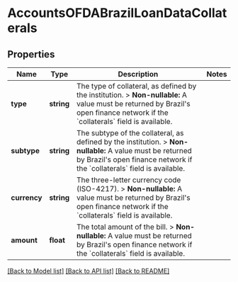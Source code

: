 # AccountsOFDABrazilLoanDataCollaterals

## Properties
Name | Type | Description | Notes
------------ | ------------- | ------------- | -------------
**type** | **string** | The type of collateral, as defined by the institution.  &gt; **Non-nullable:** A value must be returned by Brazil&#x27;s open finance network if the &#x60;collaterals&#x60; field is available. | 
**subtype** | **string** | The subtype of the collateral, as defined by the institution.  &gt; **Non-nullable:** A value must be returned by Brazil&#x27;s open finance network if the &#x60;collaterals&#x60; field is available. | 
**currency** | **string** | The three-letter currency code (ISO-4217).  &gt; **Non-nullable:** A value must be returned by Brazil&#x27;s open finance network if the &#x60;collaterals&#x60; field is available. | 
**amount** | **float** | The total amount of the bill.  &gt; **Non-nullable:** A value must be returned by Brazil&#x27;s open finance network if the &#x60;collaterals&#x60; field is available. | 

[[Back to Model list]](../../README.md#documentation-for-models) [[Back to API list]](../../README.md#documentation-for-api-endpoints) [[Back to README]](../../README.md)

